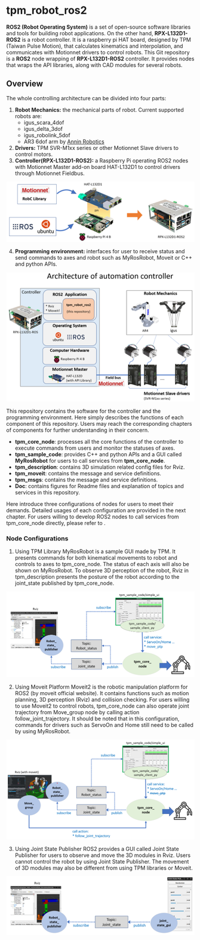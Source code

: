 # tpm_robot_ros2
**ROS2 (Robot Operating System)** is a set of open-source software libraries and tools for building robot applications. 
On the other hand, **RPX-L132D1-ROS2** is a robot controller. It is a raspberry pi HAT board, designed by TPM (Taiwan Pulse Motion), that calculates kinematics and interpolation, and communicates with Motionnet drivers to control robots. 
This Git repository is a **ROS2** node wrapping of **RPX-L132D1-ROS2** controller. It provides nodes that wraps the API libraries, along with CAD modules for several robots.

## Overview
The whole controlling architecture can be divided into four parts:
1. **Robot Mechanics:** 
   the mechanical parts of robot. Current supported robots are:
    - igus_scara_4dof
    - igus_delta_3dof
    - igus_robolink_5dof
    - AR3 6dof arm by [Annin Robotics](https://www.anninrobotics.com/) 
2. **Drivers:** 
   TPM SVR-M1xx series or other Motionnet Slave drivers to control motors.
3. **Controller(RPX-L132D1-ROS2):** 
   a Raspberry Pi operating ROS2 nodes with Motionnet Master add-on board HAT-L132D1 to control drivers through Motionnet Fieldbus.

![RPX-L132D1-ROS2](Image/RPX-L132D1-ROS2.png)

4. **Programming environment:** 
interfaces for user to receive status and send commands to axes and robot such as MyRosRobot, Moveit or C++ and python APIs.

![RPX-L132D1-ROS2](Image/Architecture%20of%20automation%20controller.png)

This repository contains the software for the controller and the programming environment. Here simply describes the functions of each component of this repository. Users may reach the corresponding chapters of components for further understanding in their concern.
- **tpm_core_node**: processes all the core functions of the controller to execute commands from users and monitor the statuses of axes.
- **tpm_sample_code**: provides C++ and python APIs and a GUI called **MyRosRobot** for users to call services from **tpm_core_node**.
- **tpm_description**: contains 3D simulation related config files for Rviz.
- **tpm_moveit**: contains the message and service definitions.
- **tpm_msgs**: contains the message and service definitions.
- **Doc**: contains figures for Readme files and explanation of topics and services in this repository.

Here introduce three configurations of nodes for users to meet their demands. Detailed usages of each configuration are provided in the next chapter. For users willing to develop ROS2 nodes to call services from tpm_core_node directly, please refer to .
### Node Configurations
1. Using TPM Library
MyRosRobot is a sample GUI made by TPM. It presents commands for both kinematical movements to robot and controls to axes to tpm_core_node. The status of each axis will also be shown on MyRosRobot. To observe 3D perception of the robot, Rviz in tpm_description presents the posture of the robot according to the joint_state published by tpm_core_node.

![Using TPM Library](Image/tpm_library.png)

2. Using Moveit Platform
Moveit2 is the robotic manipulation platform for ROS2 (by moveit official website). It contains functions such as motion planning, 3D perception (Rviz) and collision checking. For users willing to use Moveit2 to control robots, tpm_core_node can also operate joint trajectory from Move_group node by calling action follow_joint_trajectory. It should be noted that in this configuration, commands for drivers such as ServoOn and Home still need to be called by using MyRosRobot.

![Using moveit](Image/using%20moveit.png)

3. Using Joint State Publisher
ROS2 provides a GUI called Joint State Publisher for users to observe and move the 3D modules in Rviz. Users cannot control the robot by using Joint State Publisher. The movement of 3D modules may also be different from using TPM libraries or Moveit.

![Using joint state publisher](Image/pure_rviz.png)


